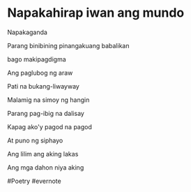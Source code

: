 # Napakahirap iwan ang mundo

Napakaganda

Parang binibining pinangakuang babalikan

bago makipagdigma

Ang paglubog ng araw

Pati na bukang-liwayway

Malamig na simoy ng hangin

Parang pag-ibig na dalisay

Kapag ako'y pagod na pagod

At puno ng siphayo

Ang lilim ang aking lakas

Ang mga dahon niya aking

\#Poetry #evernote

